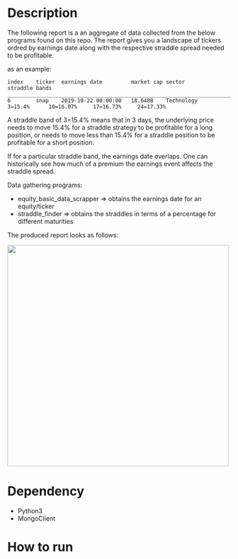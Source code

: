 # Description

The following report is a an aggregate of data collected from the below programs found on this repo.
The report gives you a landscape of tickers ordred by earnings date along with the respective straddle
spread needed to be profitable.

as an example:

```
index    ticker  earnings date         market cap sector                        straddle bands
______________________________________________________________________________________________________________________________________________________
6        snap    2019-10-22 00:00:00   18.648B    Technology                    3=15.4%      10=16.07%     17=16.73%     24=17.33%     
```

A straddle band of 3=15.4% means that in 3 days, the underlying price needs to move 15.4% for a straddle strategy to be profitable for a long
position, or needs to move less than 15.4% for a straddle position to be profitable for a short position.


If for a particular straddle band, the earnings date overlaps. One can historically see how much of a premium the earnings event affects the
straddle spread.


Data gathering programs:

* equity_basic_data_scrapper => obtains the earnings date for an equity/ticker
* straddle_finder => obtains the straddles in terms of a percentage for different maturities

The produced report looks as follows:

<img src="https://i.imgur.com/Ma16anN.jpg" width="500">


# Dependency

* Python3
* MongoClient

# How to run




